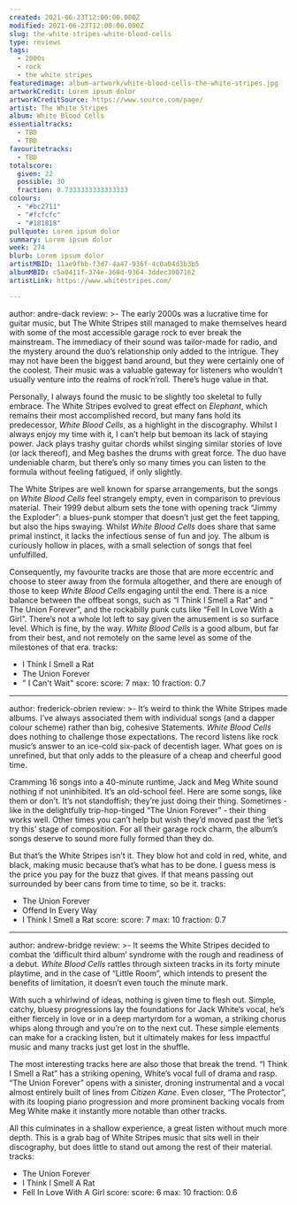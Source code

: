 ```yaml
---
created: 2021-06-23T12:00:00.000Z
modified: 2021-06-23T12:00:00.000Z
slug: the-white-stripes-white-blood-cells
type: reviews
tags:
  - 2000s
  - rock
  - the white stripes
featuredimage: album-artwork/white-blood-cells-the-white-stripes.jpg
artworkCredit: Lorem ipsum dolor
artworkCreditSource: https://www.source.com/page/
artist: The White Stripes
album: White Blood Cells
essentialtracks:
  - TBD
  - TBD
favouritetracks:
  - TBD
totalscore:
  given: 22
  possible: 30
  fraction: 0.7333333333333333
colours:
  - "#bc2711"
  - "#fcfcfc"
  - "#181818"
pullquote: Lorem ipsum dolor
summary: Lorem ipsum dolor
week: 274
blurb: Lorem ipsum dolor
artistMBID: 11ae9fbb-f3d7-4a47-936f-4c0a04d3b3b5
albumMBID: c5a0411f-374e-360d-9364-3ddec3007162
artistLink: https://www.whitestripes.com/

---
```

author: andre-dack
review: >-
  The early 2000s was a lucrative time for guitar music, but The White Stripes still managed to make themselves heard with some of the most accessible garage rock to ever break the mainstream. The immediacy of their sound was tailor-made for radio, and the mystery around the duo’s relationship only added to the intrigue. They may not have been the biggest band around, but they were certainly one of the coolest. Their music was a valuable gateway for listeners who wouldn’t usually venture into the realms of rock’n’roll. There’s huge value in that.


  Personally, I always found the music to be slightly too skeletal to fully embrace. The White Stripes evolved to great effect on _Elephant_, which remains their most accomplished record, but many fans hold its predecessor, _White Blood Cells_, as a highlight in the discography. Whilst I always enjoy my time with it, I can’t help but bemoan its lack of staying power. Jack plays trashy guitar chords whilst singing similar stories of love (or lack thereof), and Meg bashes the drums with great force. The duo have undeniable charm, but there’s only so many times you can listen to the formula without feeling fatigued, if only slightly.


  The White Stripes are well known for sparse arrangements, but the songs on _White Blood Cells_ feel strangely empty, even in comparison to previous material. Their 1999 debut album sets the tone with opening track “Jimmy the Exploder”: a blues-punk stomper that doesn’t just get the feet tapping, but also the hips swaying. Whilst _White Blood Cells_ does share that same primal instinct, it lacks the infectious sense of fun and joy. The album is curiously hollow in places, with a small selection of songs that feel unfulfilled.


  Consequently, my favourite tracks are those that are more eccentric and choose to steer away from the formula altogether, and there are enough of those to keep _White Blood Cells_ engaging until the end. There is a nice balance between the offbeat songs, such as “I Think I Smell a Rat” and “ The Union Forever”, and the rockabilly punk cuts like “Fell In Love With a Girl”. There’s not a whole lot left to say given the amusement is so surface level. Which is fine, by the way. _White Blood Cells_ is a good album, but far from their best, and not remotely on the same level as some of the milestones of that era.
tracks:
  - I Think I Smell a Rat
  - The Union Forever
  - " I Can't Wait"
score:
  score: 7
  max: 10
  fraction: 0.7

---
author: frederick-obrien
review: >-
  It’s weird to think the White Stripes made albums. I’ve always associated them with individual songs (and a dapper colour scheme) rather than big, cohesive Statements. _White Blood Cells_ does nothing to challenge those expectations. The record listens like rock music’s answer to an ice-cold six-pack of decentish lager. What goes on is unrefined, but that only adds to the pleasure of a cheap and cheerful good time. 


  Cramming 16 songs into a 40-minute runtime, Jack and Meg White sound nothing if not uninhibited. It’s an old-school feel. Here are some songs, like them or don’t. It’s not standoffish; they’re just doing their thing. Sometimes - like in the delightfully trip-hop-tinged “The Union Forever” - their thing works well. Other times you can’t help but wish they’d moved past the ‘let’s try this’ stage of composition. For all their garage rock charm, the album’s songs deserve to sound more fully formed than they do.


  But that’s the White Stripes isn’t it. They blow hot and cold in red, white, and black, making music because that’s what has to be done. I guess mess is the price you pay for the buzz that gives. If that means passing out surrounded by beer cans from time to time, so be it.
tracks:
  - The Union Forever
  - Offend In Every Way
  - I Think I Smell a Rat
score:
  score: 7
  max: 10
  fraction: 0.7

---
author: andrew-bridge
review: >-
  It seems the White Stripes decided to combat the ‘difficult third album’ syndrome with the rough and readiness of a debut. _White Blood Cells_ rattles through sixteen tracks in its forty minute playtime, and in the case of “Little Room”, which intends to present the benefits of limitation, it doesn’t even touch the minute mark.


  With such a whirlwind of ideas, nothing is given time to flesh out. Simple, catchy, bluesy progressions lay the foundations for Jack White’s vocal, he’s either fiercely in love or in a deep martyrdom for a woman, a striking chorus whips along through and you’re on to the next cut. These simple elements can make for a cracking listen, but it ultimately makes for less impactful music and many tracks just get lost in the shuffle.


  The most interesting tracks here are also those that break the trend. “I Think I Smell a Rat” has a striking opening, White’s vocal full of drama and rasp. “The Union Forever” opens with a sinister, droning instrumental and a vocal almost entirely built of lines from _Citizen Kane_. Even closer, “The Protector”, with its looping piano progression and more prominent backing vocals from Meg White make it instantly more notable than other tracks.


  All this culminates in a shallow experience, a great listen without much more depth. This is a grab bag of White Stripes music that sits well in their discography, but does little to stand out among the rest of their material.
tracks:
  - The Union Forever
  - I Think I Smell A Rat
  - Fell In Love With A Girl
score:
  score: 6
  max: 10
  fraction: 0.6
